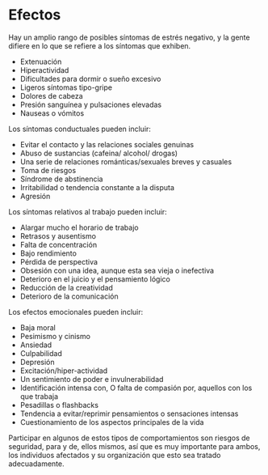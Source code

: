 [Title]: # (Efectos)
[Difficulty]: # (Principiante)
[Order]: # (0)

# Efectos 

Hay un amplio rango de posibles síntomas de estrés negativo, y la gente difiere en lo que se refiere a los síntomas que exhiben.


*   Extenuación
*   Hiperactividad
*   Dificultades para dormir o sueño excesivo
*   Ligeros síntomas tipo-gripe
*   Dolores de cabeza
*   Presión sanguínea y pulsaciones elevadas
*   Nauseas o vómitos

Los síntomas conductuales pueden incluir:

*   Evitar el contacto y las relaciones sociales genuinas
*   Abuso de sustancias (cafeina/ alcohol/ drogas)
*   Una serie de relaciones románticas/sexuales breves y casuales
*   Toma de riesgos
*   Síndrome de abstinencia
*   Irritabilidad o tendencia constante a la disputa
*   Agresión

Los síntomas relativos al trabajo pueden incluir:

*   Alargar mucho el horario de trabajo
*   Retrasos y ausentismo
*   Falta de concentración
*   Bajo rendimiento
*   Pérdida de perspectiva
*   Obsesión con una idea, aunque esta sea vieja o inefectiva
*   Deterioro en el juicio y el pensamiento lógico
*   Reducción de la creatividad
*   Deterioro de la comunicación

Los efectos emocionales pueden incluir:

*   Baja moral
*   Pesimismo y cinismo
*   Ansiedad
*   Culpabilidad
*   Depresión
*   Excitación/hiper-actividad
*   Un sentimiento de poder e invulnerabilidad
*   Identificación intensa con, O falta de compasión por, aquellos con los que trabaja
*   Pesadillas o flashbacks
*   Tendencia a evitar/reprimir pensamientos o sensaciones intensas
*   Cuestionamiento de los aspectos principales de la vida




Participar en algunos de estos tipos de comportamientos son riesgos de seguridad, para y de, ellos mismos, así que es muy importante para ambos, los individuos afectados y su organización que esto sea tratado adecuadamente.